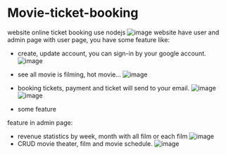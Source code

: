 ﻿# Movie-ticket-booking
website online ticket booking use nodejs
![image](https://user-images.githubusercontent.com/43676655/128635349-5512f278-be9d-479b-b3a3-58575207b14a.png)
website have user and admin page
with user page, you have some feature like:
  - create, update account, you can sign-in by your google account. 
  ![image](https://user-images.githubusercontent.com/43676655/128635545-69ca678e-7be8-4d0e-909e-3b44709e4c91.png)

  - see all movie is filming, hot movie...
  ![image](https://user-images.githubusercontent.com/43676655/128635630-cdd45c42-36df-43cb-9e83-5225e0f771d7.png)

  - booking tickets, payment and ticket will send to your email.
  ![image](https://user-images.githubusercontent.com/43676655/128635763-554583c9-12ee-4d5a-9f00-fc4ea1ef9896.png)
  ![image](https://user-images.githubusercontent.com/43676655/128635792-301346a5-ec4e-4cd6-bd80-3c4376b36efd.png)

  - some feature
  
feature in admin page:
  - revenue statistics by week, month with all film or each film
  ![image](https://user-images.githubusercontent.com/43676655/128635833-5e79d3c7-a7fd-4e1c-94c0-c46d601ec1d8.png)
  - CRUD movie theater, film and movie schedule.
  ![image](https://user-images.githubusercontent.com/43676655/128635936-7863dd57-b28e-437c-aca9-082bd7298b61.png)



